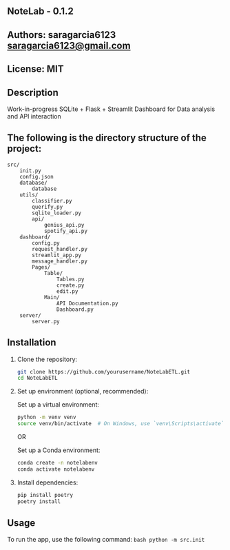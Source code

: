 
## NoteLab - 0.1.2
## Authors: saragarcia6123 <saragarcia6123@gmail.com>
## License: MIT

## Description
Work-in-progress SQLite + Flask + Streamlit Dashboard for Data analysis and API interaction

## The following is the directory structure of the project:
```
src/
    init.py
    config.json
    database/
        database
    utils/
        classifier.py
        querify.py
        sqlite_loader.py
        api/
            genius_api.py
            spotify_api.py
    dashboard/
        config.py
        request_handler.py
        streamlit_app.py
        message_handler.py
        Pages/
            Table/
                Tables.py
                create.py
                edit.py
            Main/
                API Documentation.py
                Dashboard.py
    server/
        server.py

```

## Installation

1. Clone the repository:
    ```bash
    git clone https://github.com/yourusername/NoteLabETL.git
    cd NoteLabETL
    ```

2. Set up environment (optional, recommended):

    Set up a virtual environment:
    ```bash
    python -m venv venv
    source venv/bin/activate  # On Windows, use `venv\Scripts\activate`
    ```

    OR

    Set up a Conda environment:
    ```bash
    conda create -n notelabenv
    conda activate notelabenv
    ```

3. Install dependencies:
    ```bash
    pip install poetry
    poetry install
    ```

## Usage

To run the app, use the following command:
    ```bash
    python -m src.init
    ```
